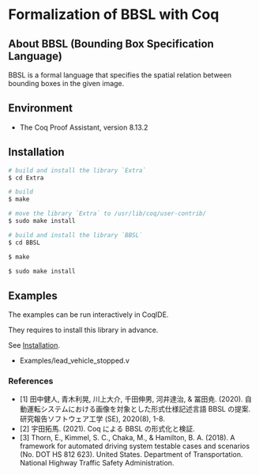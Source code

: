 # Formalization of BBSL with Coq

## About BBSL (Bounding Box Specification Language)

BBSL is a formal language that specifies the spatial relation between bounding boxes in the given image.

## Environment

- The Coq Proof Assistant, version 8.13.2

## Installation

```bash
# build and install the library `Extra`
$ cd Extra

# build
$ make

# move the library `Extra` to /usr/lib/coq/user-contrib/
$ sudo make install

# build and install the library `BBSL`
$ cd BBSL

$ make

$ sudo make install
```

## Examples

The examples can be run interactively in CoqIDE.

They requires to install this library in advance.

See [Installation](#installation).

- Examples/lead_vehicle_stopped.v

### References

- [1] 田中健人, 青木利晃, 川上大介, 千田伸男, 河井達治, & 冨田尭. (2020). 自動運転システムにおける画像を対象とした形式仕様記述言語 BBSL の提案. 研究報告ソフトウェア工学 (SE), 2020(8), 1-8.
- [2] 宇田拓馬. (2021). Coq による BBSL の形式化と検証.
- [3] Thorn, E., Kimmel, S. C., Chaka, M., & Hamilton, B. A. (2018). A framework for automated driving system testable cases and scenarios (No. DOT HS 812 623). United States. Department of Transportation. National Highway Traffic Safety Administration.
